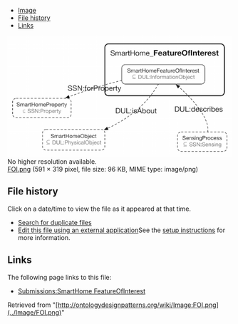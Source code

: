 * [Image](../Image/FOI.png#file)
* [File history](../Image/FOI.png#filehistory)
* [Links](../Image/FOI.png#filelinks)

[![Image:FOI.png](../images/3/32/FOI.png)](../images/3/32/FOI.png)  
No higher resolution available.  
[FOI.png](../images/3/32/FOI.png)‎ (591 × 319 pixel, file size: 96 KB, MIME type: image/png)

## File history

Click on a date/time to view the file as it appeared at that time.



  
* [Search for duplicate files](http://ontologydesignpatterns.org/wiki/Special:FileDuplicateSearch/FOI.png "Special:FileDuplicateSearch/FOI.png")
* [Edit this file using an external application](http://ontologydesignpatterns.org/wiki/index.php?title=Image:FOI.png&action=edit&externaledit=true&mode=file "Image:FOI.png")See the [setup instructions](http://www.mediawiki.org/wiki/Manual:External_editors "http://www.mediawiki.org/wiki/Manual:External_editors") for more information.

## Links



The following page links to this file:


* [Submissions:SmartHome FeatureOfInterest](../Submissions/SmartHome_FeatureOfInterest "Submissions:SmartHome FeatureOfInterest")


Retrieved from "[http://ontologydesignpatterns.org/wiki/Image:FOI.png](../Image/FOI.png)"